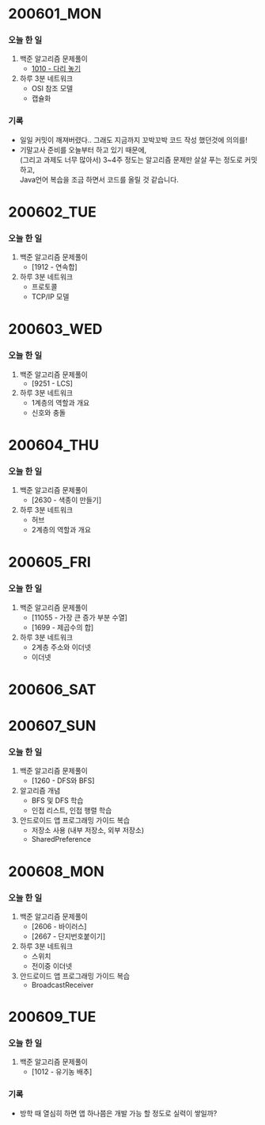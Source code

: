 # 200601_MON
### 오늘 한 일
1. 백준 알고리즘 문제풀이
    - [1010 - 다리 놓기](https://github.com/linear14/algorithm/blob/master/src/algorithm_beakjoon/1010_%EB%8B%A4%EB%A6%AC%20%EB%86%93%EA%B8%B0.kt)
1. 하루 3분 네트워크
    - OSI 참조 모델
    - 캡슐화
  
### 기록
- 일일 커밋이 깨져버렸다..  그래도 지금까지 꼬박꼬박 코드 작성 했던것에 의의를!  
- 기말고사 준비를 오늘부터 하고 있기 때문에,  
(그리고 과제도 너무 많아서) 3~4주 정도는 알고리즘 문제만 살살 푸는 정도로 커밋하고,  
Java언어 복습을 조금 하면서 코드를 올릴 것 같습니다.

# 200602_TUE
### 오늘 한 일
1. 백준 알고리즘 문제풀이
    - [1912 - 연속합]
1. 하루 3분 네트워크
    - 프로토콜
    - TCP/IP 모델
  
# 200603_WED
### 오늘 한 일
1. 백준 알고리즘 문제풀이
    - [9251 - LCS]
1. 하루 3분 네트워크
    - 1계층의 역할과 개요
    - 신호와 충돌

# 200604_THU
### 오늘 한 일
1. 백준 알고리즘 문제풀이
    - [2630 - 색종이 만들기]
1. 하루 3분 네트워크
    - 허브
    - 2계층의 역할과 개요

# 200605_FRI
### 오늘 한 일
1. 백준 알고리즘 문제풀이
    - [11055 - 가장 큰 증가 부분 수열]
    - [1699 - 제곱수의 합]
1. 하루 3분 네트워크
    - 2계층 주소와 이더넷
    - 이더넷

# 200606_SAT

# 200607_SUN
### 오늘 한 일
1. 백준 알고리즘 문제풀이
    - [1260 - DFS와 BFS]
1. 알고리즘 개념
    - BFS 및 DFS 학습
    - 인접 리스트, 인접 행렬 학습
1. 안드로이드 앱 프로그래밍 가이드 복습
    - 저장소 사용 (내부 저장소, 외부 저장소)
    - SharedPreference
  
# 200608_MON
### 오늘 한 일
1. 백준 알고리즘 문제풀이
    - [2606 - 바이러스]
    - [2667 - 단지번호붙이기]
1. 하루 3분 네트워크
    - 스위치
    - 전이중 이더넷
1. 안드로이드 앱 프로그래밍 가이드 복습
    - BroadcastReceiver
    
# 200609_TUE
### 오늘 한 일
1. 백준 알고리즘 문제풀이
    - [1012 - 유기농 배추]
    
### 기록
- 방학 때 열심히 하면 앱 하나쯤은 개발 가능 할 정도로 실력이 쌓일까?
    
    

